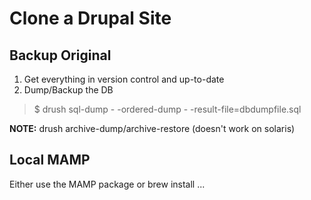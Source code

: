 Clone a Drupal Site
=================

## Backup Original
1. Get everything in version control and up-to-date
2. Dump/Backup the DB
>$ drush sql-dump  - -ordered-dump  - -result-file=dbdumpfile.sql  

**NOTE:** drush archive-dump/archive-restore (doesn't work on solaris)


## Local MAMP
Either use the MAMP package or brew install ...

